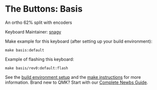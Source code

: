 # The Buttons: Basis

An ortho 62% split with encoders

Keyboard Maintainer: [snagy](https://github.com/snagy)  

Make example for this keyboard (after setting up your build environment):

    make basis:default

Example of flashing this keyboard:

    make basis/rev0:default:flash

See the [build environment setup](https://docs.qmk.fm/#/getting_started_build_tools) and the [make instructions](https://docs.qmk.fm/#/getting_started_make_guide) for more information. Brand new to QMK? Start with our [Complete Newbs Guide](https://docs.qmk.fm/#/newbs).

